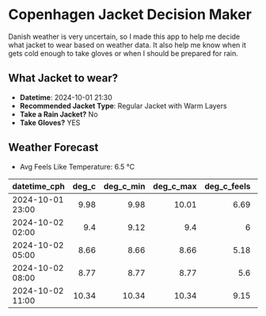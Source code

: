 
# Copenhagen Jacket Decision Maker

Danish weather is very uncertain, so I made this app to help me decide what jacket to wear based on weather data. 
It also help me know when it gets cold enough to take gloves or when I should be prepared for rain.

## What Jacket to wear?

- **Datetime**: 2024-10-01 21:30
- **Recommended Jacket Type**: Regular Jacket with Warm Layers
- **Take a Rain Jacket?** No
- **Take Gloves?** YES

## Weather Forecast
- Avg Feels Like Temperature: 6.5 °C

| datetime_cph     |   deg_c |   deg_c_min |   deg_c_max |   deg_c_feels | weather   | wind   | rain   |
|:-----------------|--------:|------------:|------------:|--------------:|:----------|:-------|:-------|
| 2024-10-01 23:00 |    9.98 |        9.98 |       10.01 |          6.69 | Clouds    | High   | None   |
| 2024-10-02 02:00 |    9.4  |        9.12 |        9.4  |          6    | Clouds    | High   | None   |
| 2024-10-02 05:00 |    8.66 |        8.66 |        8.66 |          5.18 | Clouds    | High   | None   |
| 2024-10-02 08:00 |    8.77 |        8.77 |        8.77 |          5.6  | Clouds    | Medium | None   |
| 2024-10-02 11:00 |   10.34 |       10.34 |       10.34 |          9.15 | Clouds    | Medium | None   |
        